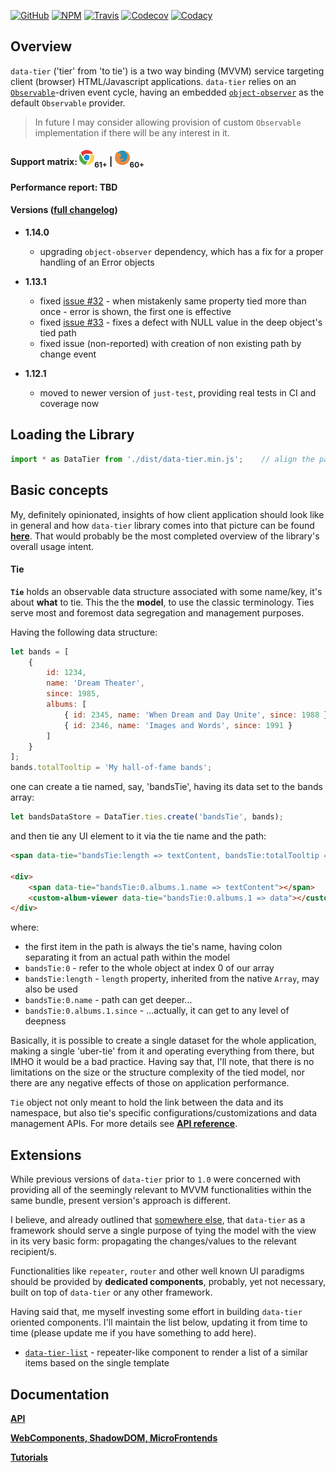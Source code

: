 [![GitHub](https://img.shields.io/github/license/gullerya/data-tier.svg)](https://github.com/gullerya/data-tier)
[![NPM](https://img.shields.io/npm/v/data-tier.svg?label=npm%20data-tier)](https://www.npmjs.com/package/data-tier)
[![Travis](https://img.shields.io/travis/gullerya/data-tier.svg)](https://travis-ci.org/gullerya/data-tier)
[![Codecov](https://img.shields.io/codecov/c/github/gullerya/data-tier/master.svg)](https://codecov.io/gh/gullerya/data-tier/branch/master)
[![Codacy](https://img.shields.io/codacy/grade/eb34053e002648519fd3a2d78c45677b.svg?logo=codacy)](https://app.codacy.com/app/gullerya/data-tier)

## Overview

`data-tier` ('tier' from 'to tie') is a two way binding (MVVM) service targeting client (browser) HTML/Javascript applications.
`data-tier` relies on an [`Observable`](https://github.com/gullerya/object-observer/blob/master/docs/observable.md)-driven event cycle, having an embedded [`object-observer`](https://github.com/gullerya/object-observer) as the default `Observable` provider.

> In future I may consider allowing provision of custom `Observable` implementation if there will be any interest in it.

#### Support matrix: ![CHROME](https://github.com/gullerya/data-tier/raw/master/docs/icons/chrome.png)<sub>61+</sub> | ![FIREFOX](https://github.com/gullerya/data-tier/raw/master/docs/icons/firefox.png)<sub>60+</sub>

#### Performance report: TBD

#### Versions ([full changelog](https://github.com/gullerya/data-tier/blob/master/docs/changelog.md))

* __1.14.0__
  * upgrading `object-observer` dependency, which has a fix for a proper handling of an Error objects

* __1.13.1__
  * fixed [issue #32](https://github.com/gullerya/data-tier/issues/32) - when mistakenly same property tied more than once - error is shown, the first one is effective
  * fixed [issue #33](https://github.com/gullerya/data-tier/issues/33) - fixes a defect with NULL value in the deep object's tied path
  * fixed issue (non-reported) with creation of non existing path by change event

* __1.12.1__
  * moved to newer version of `just-test`, providing real tests in CI and coverage now

## Loading the Library

```javascript
import * as DataTier from './dist/data-tier.min.js';    // align the path with your folders structure
```

## Basic concepts

My, definitely opinionated, insights of how client application should look like in general and how `data-tier` library comes into that picture can be found [__here__](https://github.com/gullerya/data-tier/blob/master/docs/client-app-architecture.md). That would probably be the most completed overview of the library's overall usage intent.

#### Tie

__`Tie`__ holds an observable data structure associated with some name/key, it's about __what__ to tie.
This the the __model__, to use the classic terminology.
Ties serve most and foremost data segregation and management purposes.

Having the following data structure:
```javascript
let bands = [
    {
        id: 1234,
        name: 'Dream Theater',
        since: 1985,
        albums: [
            { id: 2345, name: 'When Dream and Day Unite', since: 1988 },
            { id: 2346, name: 'Images and Words', since: 1991 }
        ]
    }
];
bands.totalTooltip = 'My hall-of-fame bands';
```
one can create a tie named, say, 'bandsTie', having its data set to the bands array:
```javascript
let bandsDataStore = DataTier.ties.create('bandsTie', bands);
```

and then tie any UI element to it via the tie name and the path:
```html
<span data-tie="bandsTie:length => textContent, bandsTie:totalTooltip => tooltip"></span>

<div>
    <span data-tie="bandsTie:0.albums.1.name => textContent"></span>
    <custom-album-viewer data-tie="bandsTie:0.albums.1 => data"></custom-album-viewer>
</div>
```
where:
* the first item in the path is always the tie's name, having colon separating it from an actual path within the model
* `bandsTie:0` - refer to the whole object at index 0 of our array
* `bandsTie:length` - `length` property, inherited from the native `Array`, may also be used
* `bandsTie:0.name` - path can get deeper...
* `bandsTie:0.albums.1.since` - ...actually, it can get to any level of deepness

Basically, it is possible to create a single dataset for the whole application, making a single 'uber-tie' from it and operating everything from there, but IMHO it would be a bad practice.
Having say that, I'll note, that there is no limitations on the size or the structure complexity of the tied model, nor there are any negative effects of those on application performance.

`Tie` object not only meant to hold the link between the data and its namespace, but also tie's specific configurations/customizations and data management APIs.
For more details see [__API reference__](https://github.com/gullerya/data-tier/blob/master/docs/api-reference.md).

## Extensions

While previous versions of `data-tier` prior to `1.0` were concerned with providing all of the seemingly relevant to MVVM functionalities within the same bundle, present version's approach is different.

I believe, and already outlined that [somewhere else](https://github.com/gullerya/data-tier/blob/master/docs/client-app-architecture.md), that `data-tier` as a framework should serve a single purpose of tying the model with the view in its very basic form: propagating the changes/values to the relevant recipient/s.

Functionalities like `repeater`, `router` and other well known UI paradigms should be provided by __dedicated components__, probably, yet not necessary, built on top of `data-tier` or any other framework.

Having said that, me myself investing some effort in building `data-tier` oriented components. I'll maintain the list below, updating it from time to time (please update me if you have something to add here).
* [`data-tier-list`](https://www.npmjs.com/package/data-tier-list) - repeater-like component to render a list of a similar items based on the single template

## Documentation
[__API__](https://github.com/gullerya/data-tier/blob/master/docs/api-reference.md)

[__WebComponents, ShadowDOM, MicroFrontends__](https://github.com/gullerya/data-tier/blob/master/docs/web-components.md)

[__Tutorials__](https://github.com/gullerya/data-tier/blob/master/docs/tutorials.md)
